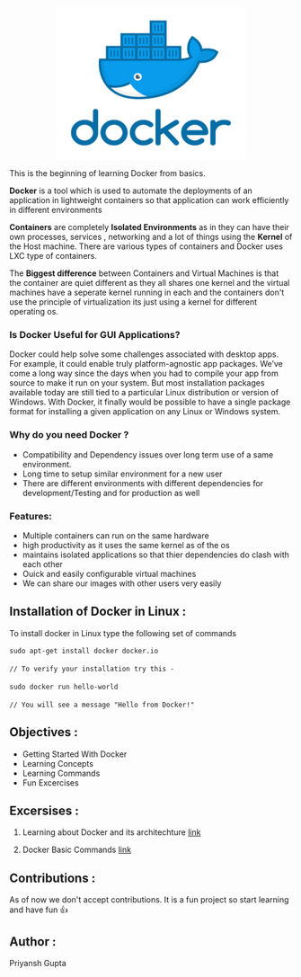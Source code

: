 <p align="center">
 <img width="336" height="270" src="Images/geektechstuff_docker.png">
</p>

This is the beginning of learning Docker from basics. 

**Docker** is a tool which is used to automate the deployments of an application in lightweight containers so that application can work efficiently in different environments 

**Containers** are completely **Isolated Environments** as in they can have their own processes, services
, networking and a lot of things using the **Kernel** of the Host machine. There are various types of containers and Docker uses LXC type of containers.

The **Biggest difference** between Containers and Virtual Machines is that the container are quiet different as they all shares one kernel and the virtual machines have a seperate kernel running in each and the containers don't use the principle of virtualization its just using a kernel for different operating os.

### Is Docker Useful for GUI Applications?

Docker could help solve some challenges associated with desktop apps. For example, it could enable truly platform-agnostic app packages. We’ve come a long way since the days when you had to compile your app from source to make it run on your system. But most installation packages available today are still tied to a particular Linux distribution or version of Windows. With Docker, it finally would be possible to have a single package format for installing a given application on any Linux or Windows system.

### Why do you need Docker ? 

* Compatibility and Dependency issues over long term use of a same environment.
* Long time to setup similar environment for a new user
* There are different environments with different dependencies for development/Testing and for production as well 

### Features:

 - Multiple containers can run on the same hardware
 - high productivity as it uses the same kernel as of the os 
 - maintains isolated applications so that thier dependencies do clash with each other
 - Ouick and easily configurable virtual machines
 - We can share our images with other users very easily 

## Installation of Docker in Linux :

To install docker in Linux type the following set of commands

```shell 
sudo apt-get install docker docker.io

// To verify your installation try this -

sudo docker run hello-world

// You will see a message "Hello from Docker!"
```

## Objectives :

- Getting Started With Docker
- Learning Concepts 
- Learning Commands
- Fun Excercises

## Excersises :

1. Learning about Docker and its architechture [link]()

2. Docker Basic Commands [link]()

## Contributions :

As of now we don't accept contributions. It is a fun project so start learning and have fun :+1:

## Author :

Priyansh Gupta

